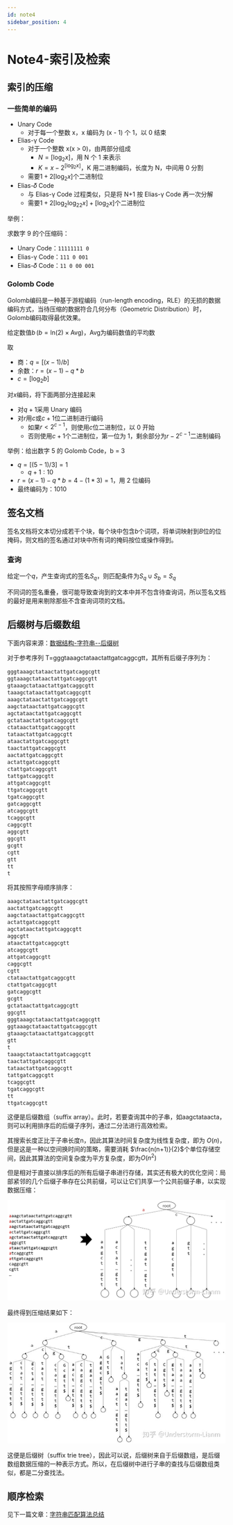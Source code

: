 ```yaml
---
id: note4
sidebar_position: 4
---
```


# Note4-索引及检索

## 索引的压缩

### 一些简单的编码

- Unary Code
  - 对于每一个整数 x，x 编码为 (x - 1) 个 1，以 0 结束
- Elias-γ Code
  - 对于一个整数 x(x > 0)，由两部分组成
    - $N=[\text{log}_2x]$，用 N 个 1 来表示
    - $K=x-2^{[\text{log}_2x]}$，K 用二进制编码，长度为 N，中间用 0 分割
  - 需要$1+2[\text{log}_2x]$个二进制位
- Elias-𝛿 Code
  - 与 Elias-γ Code 过程类似，只是将 N+1 按 Elias-γ Code 再一次分解
  - 需要$1+2[\text{log}_2\text{log}_22x]+[\text{log}_2x]$个二进制位

举例：

求数字 9 的个压缩码：

- Unary Code：`11111111 0`
- Elias-γ Code：`111 0 001`
- Elias-𝛿 Code：`11 0 00 001`

### Golomb Code

Golomb编码是一种基于游程编码（run-length encoding，RLE）的无损的数据编码方式，当待压缩的数据符合几何分布（Geometric Distribution）时，Golomb编码取得最优效果。

给定数值$b\, (b=\text{ln}(2)\times \text{Avg})$，$\text{Avg}$为编码数值的平均数

取

- 商：$q=[(x-1)/b]$
- 余数：$r=(x-1)-q*b$
- $c=[\text{log}_2b]$

对$x$编码，将下面两部分连接起来

- 对$q+1$采用 Unary 编码
- 对$r$用$c$或$c+1$位二进制进行编码
  - 如果$r<2^{c-1}$，则使用$c$位二进制位，以 0 开始
  - 否则使用$c+1$个二进制位，第一位为 1，剩余部分为$r-2^{c-1}$二进制编码

举例：给出数字 5 的 Golomb Code，b = 3

- $q=[(5-1)/3]=1$
  - $q+1:10$
- $r=(x-1)-q*b=4-(1*3)=1$，用 2 位编码
- 最终编码为：1010

## 签名文档

签名文档将文本切分成若干个块，每个块中包含$b$个词项，将单词映射到$B$位的位掩码，则文档的签名通过对块中所有词的掩码按位或操作得到。

### 查询

给定一个$q$，产生查询式的签名$S_q$，则匹配条件为$S_q\cup S_b=S_q$

不同词的签名重叠，很可能导致查询到的文本中并不包含待查询词，所以签名文档的最好是用来剔除那些不含查询词项的文档。

## 后缀树与后缀数组

下面内容来源：[数据结构-字符串--后缀树](https://zhuanlan.zhihu.com/p/113120009)

对于参考序列 T=gggtaaagctataactattgatcaggcgtt，其所有后缀子序列为：

```
gggtaaagctataactattgatcaggcgtt
ggtaaagctataactattgatcaggcgtt
gtaaagctataactattgatcaggcgtt
taaagctataactattgatcaggcgtt
aaagctataactattgatcaggcgtt
aagctataactattgatcaggcgtt
agctataactattgatcaggcgtt
gctataactattgatcaggcgtt
ctataactattgatcaggcgtt
tataactattgatcaggcgtt
ataactattgatcaggcgtt
taactattgatcaggcgtt
aactattgatcaggcgtt
actattgatcaggcgtt
ctattgatcaggcgtt
tattgatcaggcgtt
attgatcaggcgtt
ttgatcaggcgtt
tgatcaggcgtt
gatcaggcgtt
atcaggcgtt
tcaggcgtt
caggcgtt
aggcgtt
ggcgtt
gcgtt
cgtt
gtt
tt
t
```

将其按照字母顺序排序：

```
aaagctataactattgatcaggcgtt
aactattgatcaggcgtt
aagctataactattgatcaggcgtt
actattgatcaggcgtt
agctataactattgatcaggcgtt
aggcgtt
ataactattgatcaggcgtt
atcaggcgtt
attgatcaggcgtt
caggcgtt
cgtt
ctataactattgatcaggcgtt
ctattgatcaggcgtt
gatcaggcgtt
gcgtt
gctataactattgatcaggcgtt
ggcgtt
gggtaaagctataactattgatcaggcgtt
ggtaaagctataactattgatcaggcgtt
gtaaagctataactattgatcaggcgtt
gtt
t
taaagctataactattgatcaggcgtt
taactattgatcaggcgtt
tataactattgatcaggcgtt
tattgatcaggcgtt
tcaggcgtt
tgatcaggcgtt
tt
ttgatcaggcgtt
```

这便是后缀数组（suffix array）。此时，若要查询其中的子串，如aagctataacta，则可以利用排序后的后缀子序列，通过二分法进行高效检索。

其搜索长度正比于子串长度n，因此其算法时间复杂度为线性复杂度，即为 $O(n)$，但是这是一种以空间换时间的策略，需要消耗 $\frac{n(n+1)}{2}$个单位存储空间，因此其算法的空间复杂度为平方复杂度，即为$O(n^2)$

但是相对于直接以排序后的所有后缀子串进行存储，其实还有极大的优化空间：局部紧邻的几个后缀子串存在公共前缀，可以让它们共享一个公共前缀子串，以实现数据压缩：

![](./assets/v2-fa40c8cad2477aaee31aa01340050163_r.jpg)

最终得到压缩结果如下：

![](./assets/v2-043ea03a089a8683aafac7a9f6be9cf8_b.jpg)

这便是后缀树（suffix trie tree），因此可以说，后缀树来自于后缀数组，是后缀数组数据压缩的一种表示方式。所以，在后缀树中进行子串的查找与后缀数组类似，都是二分查找法。

## 顺序检索

见下一篇文章：[字符串匹配算法总结](note5)

